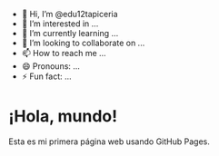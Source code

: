 - 👋 Hi, I’m @edu12tapiceria
- 👀 I’m interested in ...
- 🌱 I’m currently learning ...
- 💞️ I’m looking to collaborate on ...
- 📫 How to reach me ...
- 😄 Pronouns: ...
- ⚡ Fun fact: ...

<!---
edu12tapiceria/edu12tapiceria is a ✨ special ✨ repository because its `README.md` (this file) appears on your GitHub profile.
You can click the Preview link to take a look at your changes.
--->
<!DOCTYPE html>
<html lang="es">
<head>
  <meta charset="UTF-8">
  <title>Mi Página Web</title>
</head>
<body>
  <h1>¡Hola, mundo!</h1>
  <p>Esta es mi primera página web usando GitHub Pages.</p>
</body>
</html>
